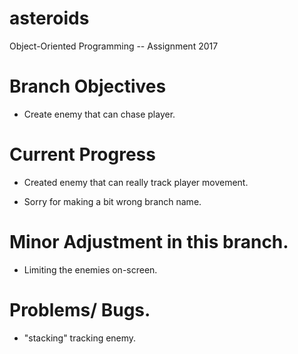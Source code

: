 # asteroids
Object-Oriented Programming -- Assignment 2017

# Branch Objectives
- Create enemy that can chase player.

# Current Progress
- Created enemy that can really track player movement.
* Sorry for making a bit wrong branch name.

# Minor Adjustment in this branch.
- Limiting the enemies on-screen.

# Problems/ Bugs.
- "stacking" tracking enemy.
